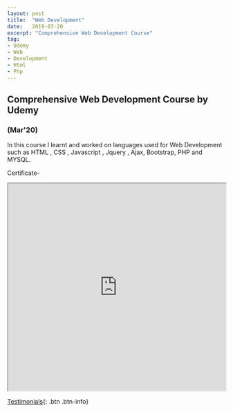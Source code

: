 ```yaml
---
layout: post
title:  "Web Development"
date:   2019-03-20
excerpt: "Comprehensive Web Development Course"
tag:
- Udemy
- Web
- Development
- Html
- Php
---
```


## Comprehensive Web Development Course by Udemy
### (Mar'20)

In this course I learnt and worked on languages used for Web Development such as HTML , CSS , Javascript , Jquery , Ajax, Bootstrap, PHP and MYSQL.

Certificate-
<iframe src="https://drive.google.com/file/d/1yoNnNACE_WILQ8TsB7bOvLlsNPDysuNM/preview" width="100%" height="480"></iframe>


[Testimonials](https://rahulguptanitro.github.io/testimonial){: .btn .btn-info}
